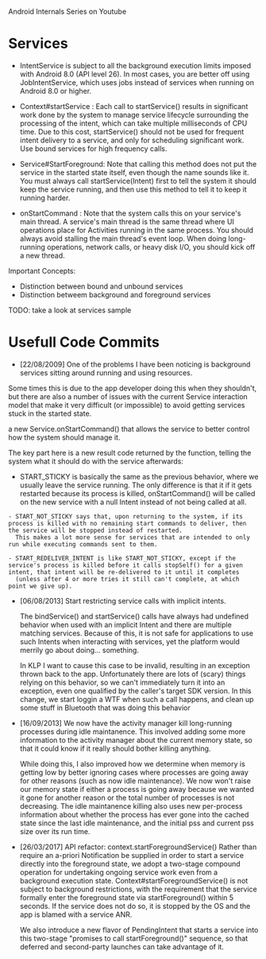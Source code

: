
Android Internals Series on Youtube 


Services
===========
- IntentService is subject to all the background execution limits imposed with Android 8.0 (API level 26). In most cases, you are better off using JobIntentService, 
  which uses jobs instead of services when running on Android 8.0 or higher.

- Context#startService : Each call to startService() results in significant work done by the system to manage service lifecycle surrounding the processing of the intent,
  which can take multiple milliseconds of CPU time. Due to this cost, startService() should not be used for frequent intent delivery to a service, and only for scheduling 
  significant work. Use bound services for high frequency calls. 

- Service#StartForeground: Note that calling this method does not put the service in the started state itself, even though the name sounds like it.  
  You must always call startService(Intent) first to tell the system it should keep the service running, and then use this method to tell it to keep it running harder. 
     
- onStartCommand : Note that the system calls this on your service's main thread.  A service's main thread is the same thread where UI operations place for Activities running in the
  same process.  You should always avoid stalling the main thread's event loop.  When doing long-running operations,
  network calls, or heavy disk I/O, you should kick off a new thread. 
     
     
Important Concepts:
- Distinction between bound and unbound services
- Distinction betweem background and foreground services

TODO: take a look at services sample 


Usefull Code Commits 
=============================

* [22/08/2009] One of the problems I have been noticing is background services sitting around running and using resources. 

Some times this is due to the app developer doing this when they shouldn't, but there are also a number of issues with the current Service 
interaction model that make it very difficult (or impossible) to avoid getting services stuck in the started state. 

a new Service.onStartCommand() that allows the service to better control how the system should manage it. 

The key part here is a new result code returned by the function, telling the system what it should do with the service afterwards:  

   - START_STICKY is basically the same as the previous behavior, where we usually leave the service running. The only difference is that it if it gets restarted because its process is killed, 
     onStartCommand() will be called on the new service with a null Intent instead of not being called at all.
  
    - START_NOT_STICKY says that, upon returning to the system, if its process is killed with no remaining start commands to deliver, then the service will be stopped instead of restarted. 
      This makes a lot more sense for services that are intended to only run while executing commands sent to them.  
  
    - START_REDELIVER_INTENT is like START_NOT_STICKY, except if the service's process is killed before it calls stopSelf() for a given intent, that intent will be re-delivered to it until it completes 
      (unless after 4 or more tries it still can't complete, at which point we give up). 

* [06/08/2013] Start restricting service calls with implicit intents.  
  
  The bindService() and startService() calls have always had undefined behavior when used with an implicit Intent and there are multiple matching services. 
  Because of this, it is not safe for applications to use such Intents when interacting with services, yet the platform would merrily go about doing... something.  
  
  In KLP I want to cause this case to be invalid, resulting in an exception thrown back to the app. Unfortunately there are lots of (scary) things relying on this behavior, 
  so we can't immediately turn it into an exception, even one qualified by the caller's target SDK version.  In this change, we start loggin a WTF when such a call happens, 
  and clean up some stuff in Bluetooth that was doing this behavior 

* [16/09/2013] We now have the activity manager kill long-running processes during idle maintanence.
  This involved adding some more information to the activity manager about the current memory state, so that it could know if it really should bother killing anything. 
  
  While doing this, I also improved how we determine when memory is getting low by better ignoring cases where processes are going away for other reasons (such as now idle maintenance). 
  We now won't raise our memory state if either a process is going away because we wanted it gone for another reason or the total number of processes is not decreasing.
  The idle maintanence killing also uses new per-process information about whether the process has ever gone into the cached state since the last idle maintenance, 
  and the initial pss and current pss size over its run time.

* [26/03/2017] API refactor: context.startForegroundService() 
   Rather than require an a-priori Notification be supplied in order to start a service directly into the foreground state, we adopt a two-stage compound operation for undertaking ongoing 
   service work even from a background execution state. Context#startForegroundService() is not subject to background restrictions, with the requirement that the service formally enter the 
   foreground state via startForeground() within 5 seconds. If the service does not do so, it is stopped by the OS and the app is blamed with a service ANR.  
   
   We also introduce a new flavor of PendingIntent that starts a service into this two-stage "promises to call startForeground()" sequence, so that deferred and second-party launches can take advantage of it. 



